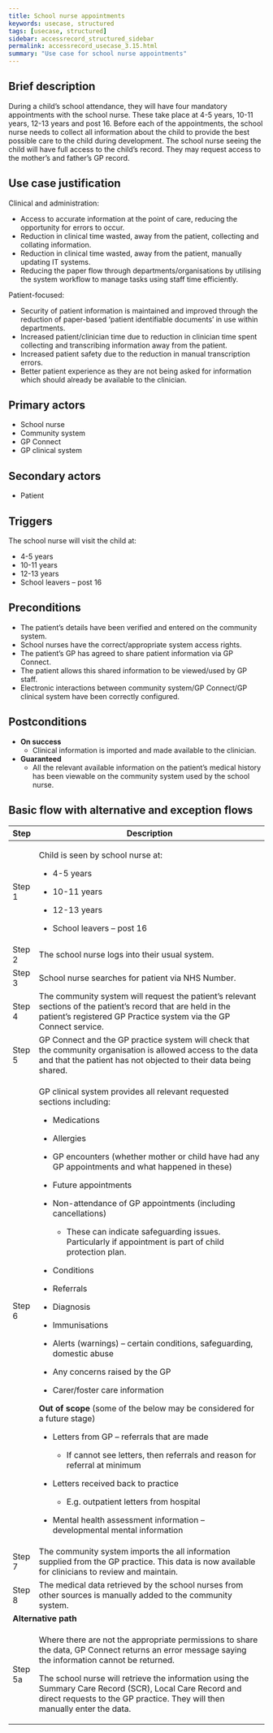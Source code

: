 ```yaml
---
title: School nurse appointments
keywords: usecase, structured
tags: [usecase, structured] 
sidebar: accessrecord_structured_sidebar
permalink: accessrecord_usecase_3.15.html
summary: "Use case for school nurse appointments"
---
```


## Brief description
During a child’s school attendance, they will have four mandatory appointments with the school nurse. These take place at 4-5 years, 10-11 years, 12-13 years and post 16. Before each of the appointments, the school nurse needs to collect all information about the child to provide the best possible care to the child during development. The school nurse seeing the child will have full access to the child’s record. They may request access to the mother’s and father’s GP record.

## Use case justification
Clinical and administration:
-   Access to accurate information at the point of care, reducing the opportunity for errors to occur.
-   Reduction in clinical time wasted, away from the patient, collecting and collating information.
-   Reduction in clinical time wasted, away from the patient, manually updating IT systems.
-   Reducing the paper flow through departments/organisations by utilising the system workflow to manage tasks using staff time efficiently.

Patient-focused:
-   Security of patient information is maintained and improved through the reduction of paper-based ‘patient identifiable documents’ in use within departments.
-   Increased patient/clinician time due to reduction in clinician time spent collecting and transcribing information away from the patient.
-   Increased patient safety due to the reduction in manual transcription errors.
-   Better patient experience as they are not being asked for information which should already be available to the clinician.

## Primary actors
-   School nurse
-   Community system
-   GP Connect
-   GP clinical system

## Secondary actors
-   Patient

## Triggers
The school nurse will visit the child at:
-   4-5 years
-   10-11 years
-   12-13 years
-   School leavers – post 16

## Preconditions
-   The patient’s details have been verified and entered on the community system.
-   School nurses have the correct/appropriate system access rights.
-   The patient’s GP has agreed to share patient information via GP Connect.
-   The patient allows this shared information to be viewed/used by GP staff.
-   Electronic interactions between community system/GP Connect/GP clinical system have been correctly configured.

## Postconditions
-   **On success**
    - Clinical information is imported and made available to the clinician.
-   **Guaranteed**
    - All the relevant available information on the patient’s medical history has been viewable on the community system used by the school nurse.

## Basic flow with alternative and exception flows

<table>
<thead>
<tr class="header">
<th style="width:10%">Step</th>
<th>Description</th>
</tr>
</thead>
<tbody>
<tr class="odd">
<td>Step 1</td>
<td><p>Child is seen by school nurse at:</p>
<ul>
<li><p>4-5 years</p></li>
<li><p>10-11 years</p></li>
<li><p>12-13 years</p></li>
<li><p>School leavers – post 16</p></li>
</ul></td>
</tr>
<tr class="even">
<td>Step 2</td>
<td>The school nurse logs into their usual system.</td>
</tr>
<tr class="odd">
<td>Step 3</td>
<td>School nurse searches for patient via NHS Number.</td>
</tr>
<tr class="even">
<td>Step 4</td>
<td>The community system will request the patient’s relevant sections of the patient’s record that are held in the patient’s registered GP Practice system via the GP Connect service.</td>
</tr>
<tr class="odd">
<td>Step 5</td>
<td>GP Connect and the GP practice system will check that the community organisation is allowed access to the data and that the patient has not objected to their data being shared.</td>
</tr>
<tr class="even">
<td>Step 6</td>
<td><p>GP clinical system provides all relevant requested sections including:</p>
<ul>
<li><p>Medications</p></li>
<li><p>Allergies</p></li>
<li><p>GP encounters (whether mother or child have had any GP appointments and what happened in these)</p></li>
<li><p>Future appointments</p></li>
<li><p>Non-attendance of GP appointments (including cancellations)</p>
<ul>
<li><p>These can indicate safeguarding issues. Particularly if appointment is part of child protection plan.</p></li>
</ul></li>
<li><p>Conditions</p></li>
<li><p>Referrals</p></li>
<li><p>Diagnosis</p></li>
<li><p>Immunisations</p></li>
<li><p>Alerts (warnings) – certain conditions, safeguarding, domestic abuse</p></li>
<li><p>Any concerns raised by the GP</p></li>
<li><p>Carer/foster care information</p></li>
</ul>
<p><strong>Out of scope</strong> (some of the below may be considered for a future stage)</p>
<ul>
<li><p>Letters from GP – referrals that are made</p>
<ul>
<li><p>If cannot see letters, then referrals and reason for referral at minimum</p></li>
</ul></li>
<li><p>Letters received back to practice</p>
<ul>
<li><p>E.g. outpatient letters from hospital</p></li>
</ul></li>
<li><p>Mental health assessment information – developmental mental information</p></li>
</ul></td>
</tr>
<tr class="odd">
<td>Step 7</td>
<td>The community system imports the all information supplied from the GP practice. This data is now available for clinicians to review and maintain.</td>
</tr>
<tr class="even">
<td>Step 8</td>
<td>The medical data retrieved by the school nurses from other sources is manually added to the community system.</td>
</tr>
<tr class="odd">
<td colspan="2"><strong>Alternative path</strong></td>
</tr>
<tr class="even">
<td>Step 5a</td>
<td><p>Where there are not the appropriate permissions to share the data, GP Connect returns an error message saying the information cannot be returned.</p>
<p>The school nurse will retrieve the information using the Summary Care Record (SCR), Local Care Record and direct requests to the GP practice. They will then manually enter the data.</p></td>
</tr>
</tbody>
</table>
